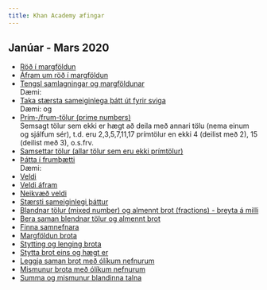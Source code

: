 ```yaml
---
title: Khan Academy æfingar
---
```


## Janúar - Mars 2020

-   [Röð í margföldun](https://www.khanacademy.org/math/pre-algebra/pre-algebra-arith-prop/pre-algebra-arithmetic-properties/e/commutative-property-of-multiplication)
-   [Áfram um röð í margföldun](https://www.khanacademy.org/math/pre-algebra/pre-algebra-arith-prop/pre-algebra-arithmetic-properties/e/associative-property-of-multiplication-)
-   [Tengsl samlagningar og margföldunar](https://www.khanacademy.org/math/pre-algebra/pre-algebra-arith-prop/pre-algebra-ditributive-property/e/distributive-property-of-multiplication-)\
    Dæmi:
-   [Taka stærsta sameiginlega þátt út fyrir sviga](https://www.khanacademy.org/math/pre-algebra/pre-algebra-arith-prop/pre-algebra-ditributive-property/e/distributive_property)\
    Dæmi: og
-   [Prím-/frum-tölur (prime numbers)](https://www.khanacademy.org/math/pre-algebra/pre-algebra-factors-multiples/pre-algebra-prime-numbers/e/prime_numbers)\
    Semsagt tölur sem ekki er hægt að deila með annari tölu (nema einum
    og sjálfum sér), t.d. eru 2,3,5,7,11,17 prímtölur en ekki 4 (deilist
    með 2), 15 (deilist með 3), o.s.frv.
-   [Samsettar tölur (allar tölur sem eru ekki prímtölur)](https://www.khanacademy.org/math/pre-algebra/pre-algebra-factors-multiples/pre-algebra-prime-numbers/e/composite_numbers)
-   [Þátta í frumþætti](https://www.khanacademy.org/math/pre-algebra/pre-algebra-factors-multiples/pre-algebra-prime-factorization-prealg/e/prime_factorization)\
    Dæmi:
-   [Veldi](https://www.khanacademy.org/math/pre-algebra/pre-algebra-exponents-radicals/pre-algebra-exponents/e/positive_and_zero_exponents)
-   [Veldi áfram](https://www.khanacademy.org/math/pre-algebra/pre-algebra-exponents-radicals/pre-algebra-exponents/e/exponents)
-   [Neikvæð veldi](https://www.khanacademy.org/math/pre-algebra/pre-algebra-exponents-radicals/pre-algebra-negative-exponents/e/exponents_2)
-   [Stærsti sameiginlegi þáttur](https://www.khanacademy.org/math/pre-algebra/pre-algebra-factors-multiples/pre-algebra-greatest-common-divisor/e/greatest_common_divisor)
-   [Blandnar tölur (mixed number) og almennt brot (fractions) - breyta
    á
    milli](https://www.khanacademy.org/math/arithmetic/fraction-arithmetic/arith-review-mixed-number/e/converting_mixed_numbers_and_improper_fractions)
-   [Bera saman blendnar tölur og almennt brot](https://www.khanacademy.org/math/arithmetic/fraction-arithmetic/arith-review-mixed-number/e/comparing_improper_fractions_and_mixed_numbers)
-   [Finna samnefnara](https://www.khanacademy.org/math/arithmetic/fraction-arithmetic/arith-review-common-denominators/e/common-denominators)
-   [Margföldun brota](https://www.khanacademy.org/math/arithmetic/fraction-arithmetic/arith-review-multiply-fractions/e/multiplying_fractions_0.5)
-   [Stytting og lenging brota](https://www.khanacademy.org/math/pre-algebra/pre-algebra-fractions/pre-algebra-visualizing-equiv-frac/e/equivalent_fractions)
-   [Stytta brot eins og hægt er](https://www.khanacademy.org/math/pre-algebra/pre-algebra-fractions/pre-algebra-visualizing-equiv-frac/e/simplifying_fractions)
-   [Leggja saman brot með ólíkum nefnurum](https://www.khanacademy.org/math/arithmetic/fraction-arithmetic/arith-review-add-sub-fractions/e/adding_fractions)
-   [Mismunur brota með ólíkum nefnurum](https://www.khanacademy.org/math/arithmetic/fraction-arithmetic/arith-review-add-sub-fractions/e/subtracting_fractions)
-   [Summa og mismunur blandinna talna](https://www.khanacademy.org/math/arithmetic/fraction-arithmetic/arith-review-add-sub-mix-num-w-unlike-den/e/adding_subtracting_mixed_numbers_1)
